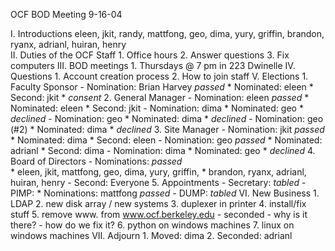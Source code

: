 OCF BOD Meeting
9-16-04

I.  Introductions
	eleen, jkit, randy, mattfong, geo, dima, yury, griffin, 
	brandon, ryanx, adrianl, huiran, henry  
II.  Duties of the OCF Staff
	1.  Office hours
	2.  Answer questions
	3.  Fix computers
III.  BOD meetings
	1.  Thursdays @ 7 pm in 223 Dwinelle
IV.  Questions
	1.  Account creation process
	2.  How to join staff
V.  Elections
	1.  Faculty Sponsor
		- Nomination: Brian Harvey *passed*
			* Nominated: eleen
			* Second: jkit
			* *consent*
	2.  General Manager
		- Nomination: eleen *passed*
			* Nominated: eleen
			* Second: jkit
		- Nomination: dima
			* Nominated: geo
			* *declined*
		- Nomination: geo
			* Nominated: dima
			* *declined*
		- Nomination: geo (#2)
			* Nominated: dima
			* *declined*
	3.  Site Manager
		- Nomination: jkit *passed*
			* Nominated: dima
			* Second: eleen
		- Nomination: geo *passed*
			* Nominated: adrianl
			* Second: dima
		- Nomination: dima
			* Nominated: geo
			* *declined*
	4.  Board of Directors
		- Nominations: *passed* 	
			* eleen, jkit, mattfong, geo, dima, yury, griffin,
			* brandon, ryanx, adrianl, huiran, henry
		- Second: Everyone
	5.  Appointments
		- Secretary: *tabled*
		- PIMP:
			* Nominations: mattfong *passed*
		- DUMP: *tabled*
VI.  New Business
	1.  LDAP
	2.  new disk array / new systems
	3.  duplexer in printer
	4.  install/fix stuff
	5.  remove www. from www.ocf.berkeley.edu
		- seconded
		- why is it there?
		- how do we fix it?
	6.  python on windows machines
	7.  linux on windows machines
VII.  Adjourn
	1.  Moved: dima
	2.  Seconded: adrianl




	